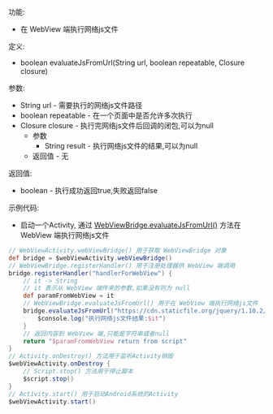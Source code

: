 功能:

+ 在 WebView 端执行网络js文件

定义:

+ boolean evaluateJsFromUrl(String url, boolean repeatable, Closure closure)

参数:

+ String url - 需要执行的网络js文件路径
+ boolean repeatable - 在一个页面中是否允许多次执行
+ Closure closure - 执行完网络js文件后回调的闭包,可以为null
    + 参数
        + String result - 执行网络js文件的结果,可以为null
    + 返回值 - 无

返回值:

+ boolean - 执行成功返回true,失败返回false

示例代码:

+ 启动一个Activity,
  通过 [WebViewBridge.evaluateJsFromUrl()](/API/UI/WebView/WebViewBridge/README.md?id=evaluateJsFromUrl)
  方法在 WebView 端执行网络js文件

```groovy
// WebViewActivity.webViewBridge() 用于获取 WebViewBridge 对象
def bridge = $webViewActivity.webViewBridge()
// WebViewBridge.registerHandler() 用于注册处理器供 WebView 端调用
bridge.registerHandler("handlerForWebView") {
    // it -> String
    // it 表示从 WebView 端传来的参数,如果没有则为 null
    def paramFromWebView = it
    // WebViewBridge.evaluateJsFromUrl() 用于在 WebView 端执行网络js文件
    bridge.evaluateJsFromUrl("https://cdn.staticfile.org/jquery/1.10.2/jquery.min.js", false) {
        $console.log("执行网络js文件结果:$it")
    }
    // 返回内容到 WebView 端,只能是字符串或者null
    return "$paramFromWebView return from script"
}
// Activity.onDestroy() 方法用于监听Activity销毁
$webViewActivity.onDestroy {
    // Script.stop() 方法用于停止脚本
    $script.stop()
}
// Activity.start() 用于启动Android系统的Activity
$webViewActivity.start()
```